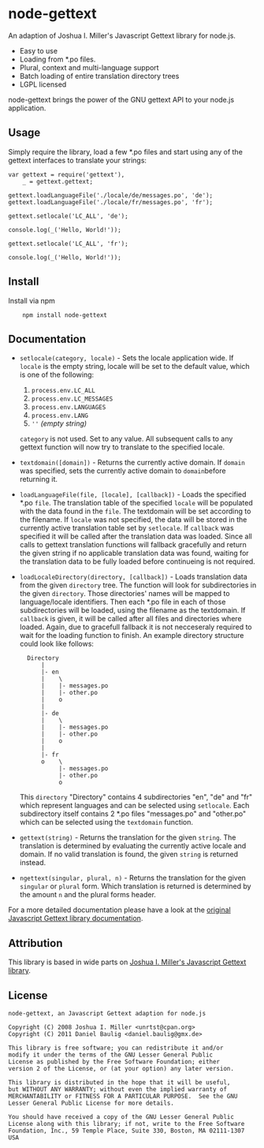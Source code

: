 node-gettext
============

An adaption of Joshua I. Miller's Javascript Gettext library for node.js.

* Easy to use
* Loading from \*.po files.
* Plural, context and multi-language support
* Batch loading of entire translation directory trees
* LGPL licensed

node-gettext brings the power of the GNU gettext API to your node.js application.

Usage
-----

Simply require the library, load a few \*.po files and start using any of the gettext interfaces to translate your strings:

    var gettext = require('gettext'),
        _ = gettext.gettext;

    gettext.loadLanguageFile('./locale/de/messages.po', 'de');
    gettext.loadLanguageFile('./locale/fr/messages.po', 'fr');

    gettext.setlocale('LC_ALL', 'de');

    console.log(_('Hello, World!'));

    gettext.setlocale('LC_ALL', 'fr');

    console.log(_('Hello, World!'));


Install
-------

Install via npm

        npm install node-gettext

Documentation
-------------

* `setlocale(category, locale)` - Sets the locale application wide. If `locale` is the empty string, locale will be set to the default value, which is one of the following:

    1. `process.env.LC_ALL`
    2. `process.env.LC_MESSAGES`
    3. `process.env.LANGUAGES`
    4. `process.env.LANG`
    5. `''` *(empty string)*

    `category` is not used. Set to any value. All subsequent calls to any gettext function will now try to translate to the specified locale.

* `textdomain([domain])` - Returns the currently active domain. If `domain` was specified, sets the currently active domain to `domain`before returning it. 

* `loadLanguageFile(file, [locale], [callback])` - Loads the specified \*.po `file`. The translation table of the specified `locale` will be populated with the data found in the `file`. The textdomain will be set according to the filename. If `locale` was not specified, the data will be stored in the currently active translation table set by `setlocale`. If `callback` was specified it will be called after the translation data was loaded. Since all calls to gettext translation functions will fallback gracefully and return the given string if no applicable translation data was found, waiting for the translation data to be fully loaded before continueing is not required.

* `loadLocaleDirectory(directory, [callback])` - Loads translation data from the given `directory` tree. The function will look for subdirectories in the given `directory`. Those directories' names will be mapped to language/locale identifiers. Then each \*.po file in each of those subdirectories will be loaded, using the filename as the textdomain. If `callback` is given, it will be called after all files and directories where loaded. Again, due to gracefull fallback it is not necceseraly required to wait for the loading function to finish. An example directory structure could look like follows:

        Directory
            |
            |- en
            |    \
            |    |- messages.po
            |    |- other.po
            |    o
            |
            |- de
            |    \
            |    |- messages.po
            |    |- other.po
            |    o
            |
            |- fr
            o    \
                 |- messages.po
                 |- other.po
                 o

    This `directory` "Directory" contains 4 subdirectories "en", "de" and "fr" which represent languages and can be selected using `setlocale`. Each subdirectory itself contains 2 \*.po files "messages.po" and "other.po" which can be selected using the `textdomain` function.

* `gettext(string)` - Returns the translation for the given `string`. The translation is determined by evaluating the currently active locale and domain. If no valid translation is found, the given `string` is returned instead.

* `ngettext(singular, plural, n)` - Returns the translation for the given `singular` or `plural` form. Which translation is returned is determined by the amount `n` and the plural forms header. 

For a more detailed documentation please have a look at the [original Javascript Gettext library documentation](http://jsgettext.berlios.de/doc/html/Gettext.html).

Attribution
-----------

This library is based in wide parts on [Joshua I. Miller's Javascript Gettext library](http://jsgettext.berlios.de/).

License
-------

    node-gettext, an Javascript Gettext adaption for node.js

    Copyright (C) 2008 Joshua I. Miller <unrtst@cpan.org>
    Copyright (C) 2011 Daniel Baulig <daniel.baulig@gmx.de>

    This library is free software; you can redistribute it and/or
    modify it under the terms of the GNU Lesser General Public
    License as published by the Free Software Foundation; either
    version 2 of the License, or (at your option) any later version.

    This library is distributed in the hope that it will be useful,
    but WITHOUT ANY WARRANTY; without even the implied warranty of
    MERCHANTABILITY or FITNESS FOR A PARTICULAR PURPOSE.  See the GNU
    Lesser General Public License for more details.

    You should have received a copy of the GNU Lesser General Public
    License along with this library; if not, write to the Free Software
    Foundation, Inc., 59 Temple Place, Suite 330, Boston, MA 02111-1307  USA
